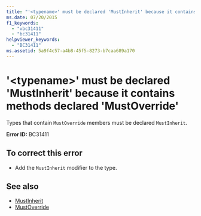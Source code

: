 ```yaml
---
title: "'<typename>' must be declared 'MustInherit' because it contains methods declared 'MustOverride'"
ms.date: 07/20/2015
f1_keywords: 
  - "vbc31411"
  - "bc31411"
helpviewer_keywords: 
  - "BC31411"
ms.assetid: 5a9f4c57-a4b8-45f5-8273-b7caa689a170
---
```

# '\<typename>' must be declared 'MustInherit' because it contains methods declared 'MustOverride'
Types that contain `MustOverride` members must be declared `MustInherit`.  
  
 **Error ID:** BC31411  
  
## To correct this error  
  
- Add the `MustInherit` modifier to the type.  
  
## See also

- [MustInherit](../../visual-basic/language-reference/modifiers/mustinherit.md)
- [MustOverride](../../visual-basic/language-reference/modifiers/mustoverride.md)
